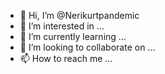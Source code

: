 - 👋 Hi, I’m @Nerikurtpandemic
- 👀 I’m interested in ...
- 🌱 I’m currently learning ...
- 💞️ I’m looking to collaborate on ...
- 📫 How to reach me ...

<!---
Nerikurtpandemic/Nerikurtpandemic is a ✨ special ✨ repository because its `README.md` (this file) appears on your GitHub profile.
You can click the Preview link to take a look at your changes.
--->
